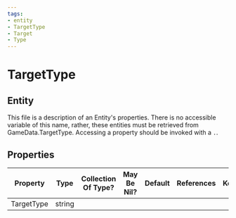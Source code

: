 ```yaml
---
tags:
- entity
- TargetType
- Target
- Type
---
```

# TargetType
## Entity
This file is a description of an Entity's properties. There is no accessible variable of this name, rather, these entities must be retrieved from GameData.TargetType. Accessing a property should be invoked with a `.`.
## Properties
|	Property	|	Type	|	Collection Of Type?	|	May Be Nil?	|	Default	|	References	|	Key	|	Notes	|
|	:-:	|	:-:	|	:-:	|	:-:	|	:-:	|	:-:	|	:-:	|	-:	|
|	TargetType	|	string	|		|		|		|		|		|	|
